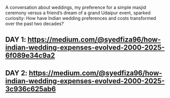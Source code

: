 A conversation about weddings, my preference for a simple masjid ceremony versus a friend’s dream of a grand Udaipur event, sparked curiosity: How have Indian wedding preferences and costs transformed over the past two decades?


## DAY 1: https://medium.com/@syedfiza96/how-indian-wedding-expenses-evolved-2000-2025-6f089e34c9a2
## DAY 2: https://medium.com/@syedfiza96/how-indian-wedding-expenses-evolved-2000-2025-3c936c625ab6

